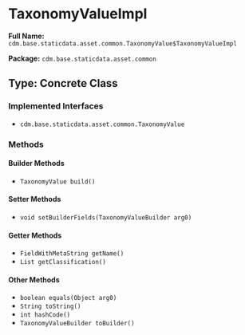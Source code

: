 # TaxonomyValueImpl

**Full Name:** `cdm.base.staticdata.asset.common.TaxonomyValue$TaxonomyValueImpl`

**Package:** `cdm.base.staticdata.asset.common`

## Type: Concrete Class

### Implemented Interfaces

- `cdm.base.staticdata.asset.common.TaxonomyValue`

### Methods

#### Builder Methods

- `TaxonomyValue build()`

#### Setter Methods

- `void setBuilderFields(TaxonomyValueBuilder arg0)`

#### Getter Methods

- `FieldWithMetaString getName()`
- `List getClassification()`

#### Other Methods

- `boolean equals(Object arg0)`
- `String toString()`
- `int hashCode()`
- `TaxonomyValueBuilder toBuilder()`

